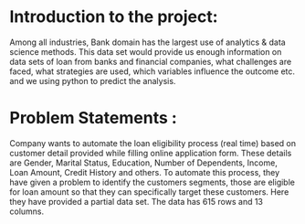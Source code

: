 # Introduction to the project: 
Among all industries, Bank domain has the largest use of analytics & data science methods. This data set would provide us enough information on data sets of loan from banks and financial companies, what challenges are faced, what strategies are used, which variables influence the outcome etc. and we using python to predict the analysis.

# Problem Statements : 
Company wants to automate the loan eligibility process (real time) based on customer detail provided while filling online application form. These details are Gender, Marital Status, Education, Number of Dependents, Income, Loan Amount, Credit History and others. To automate this process, they have given a problem to identify the customers segments, those are eligible for loan amount so that they can specifically target these customers. Here they have provided a partial data set. The data has 615 rows and 13 columns.
